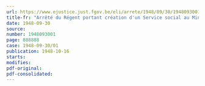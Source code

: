 ```yaml
---
url: https://www.ejustice.just.fgov.be/eli/arrete/1948/09/30/1948093001/justel
title-fr: "Arrêté du Régent portant création d'un Service social au Ministère du Combustible et de l'Energie"
date: 1948-09-30
source:
number: 1948093001
page: 888888
case: 1948-09-30/01
publication: 1948-10-16
starts:
modifies:
pdf-original:
pdf-consolidated:
---
```


